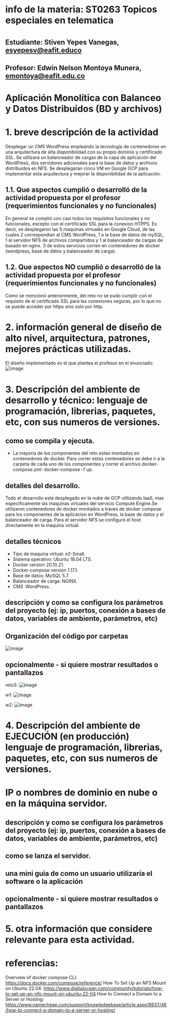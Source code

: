 # info de la materia: ST0263 Topicos especiales en telematica
#
## Estudiante: Stiven Yepes Vanegas, esyepesv@eafit.educo
## Profesor: Edwin Nelson Montoya Munera, emontoya@eafit.edu.co

# Aplicación Monolítica con Balanceo y Datos Distribuidos (BD y archivos)
  
# 1. breve descripción de la actividad
Desplegar un CMS WordPress empleando la tecnología de contenedores en una arquitectura de alta disponibilidad con su propio dominio y certificado SSL. Se utilizará un balanceador de cargas de la capa de aplicación del WordPress, dos servidores adicionales para la base de datos y archivos distribuidos en NFS. Se desplegarán cinco VM en Google GCP para implementar esta arquitectura y mejorar la disponibilidad de la aplicación.
  
## 1.1. Que aspectos cumplió o desarrolló de la actividad propuesta por el profesor (requerimientos funcionales y no funcionales)

  En general se complió con casi todos los requisitos funcionales y no funcionales, excepto con el certificado SSL para la conexion HTPPS. Es decir, se desplegaron las 5 maquinas virtuales en Google Cloud, de las cuales 2 correspondian al CMS WordPress, 1 a la base de datos de mySQL, 1 al servidor NFS de archivos compartidos y 1 al balanceador de cargas de basado en nginx. 3 de estos servicios corren en contenedores de docker (wordpress, base de datos y balanceador de carga).
  

## 1.2. Que aspectos NO cumplió o desarrolló de la actividad propuesta por el profesor (requerimientos funcionales y no funcionales)

Como se mencionó anteriormente, del reto no se pudo cumplir con el requisito de el certificado SSL para las conexiones seguras, por lo que no se puede acceder por https sino solo por http.

# 2. información general de diseño de alto nivel, arquitectura, patrones, mejores prácticas utilizadas.

El diseño implementado es el que plantea el profesor en el enunciado:
![image](https://user-images.githubusercontent.com/60147085/228666003-3a14e263-5e38-4af1-9fbe-53d850e3d282.png)


# 3. Descripción del ambiente de desarrollo y técnico: lenguaje de programación, librerias, paquetes, etc, con sus numeros de versiones.

## como se compila y ejecuta.

- La mayoria de los componentes del reto estan montados en contenedores de docker. Para correr estos contenedores se debe ir a la carpeta de cada uno de los componentes y correr el archivo docker-compose.yml: docker-compose -f <nombre del archivo> up.

  
## detalles del desarrollo.
  Todo el desarrollo esta desplegado en la nube de GCP utilizando IaaS, mas especificamente las maquinas virtuales del servicio Compute Engine.Se utilizaron contenedores de docker montados a traves de docker compose para los componentes de la aplicacion en WordPress, la base de datos y el balanceador de carga. Para el servidor NFS se configuró el host directamente en la maquina virtual.
  
## detalles técnicos
  - Tipo de maquina virtual: e2-Small.
  - Sistema operativo: Ubuntu 18.04 LTS.
  - Docker version 20.10.21.
  - Docker-compose version 1.17.1.
  - Base de datos: MySQL 5.7.
  - Balanceador de carga: NGINX.
  - CMS :WordPress.

## descripción y como se configura los parámetros del proyecto (ej: ip, puertos, conexión a bases de datos, variables de ambiente, parámetros, etc)
  
  
## Organización del código por carpetas
![image](https://user-images.githubusercontent.com/60147085/228677957-4e26466c-ac3f-469a-8973-93a21fbe6036.png)



## opcionalmente - si quiere mostrar resultados o pantallazos 
reto3:
![image](https://user-images.githubusercontent.com/60147085/228669849-6d3d040d-f158-4f6d-909e-f5a980bbca82.png)

w1:
![image](https://user-images.githubusercontent.com/60147085/228668982-e8a30921-3cfc-456b-bea6-1ad36dc2102c.png)

w2:
![image](https://user-images.githubusercontent.com/60147085/228669924-597f8373-94ce-4fa9-bcfb-4f607b4d7c90.png)


# 4. Descripción del ambiente de EJECUCIÓN (en producción) lenguaje de programación, librerias, paquetes, etc, con sus numeros de versiones.

# IP o nombres de dominio en nube o en la máquina servidor.

## descripción y como se configura los parámetros del proyecto (ej: ip, puertos, conexión a bases de datos, variables de ambiente, parámetros, etc)

## como se lanza el servidor.

## una mini guia de como un usuario utilizaría el software o la aplicación

## opcionalmente - si quiere mostrar resultados o pantallazos 






# 5. otra información que considere relevante para esta actividad.

# referencias:
Overview of docker compose CLI: https://docs.docker.com/compose/reference/
How To Set Up an NFS Mount on Ubuntu 22.04: https://www.digitalocean.com/community/tutorials/how-to-set-up-an-nfs-mount-on-ubuntu-22-04
How to Connect a Domain to a Server or Hosting: https://www.namecheap.com/support/knowledgebase/article.aspx/9837/46/how-to-connect-a-domain-to-a-server-or-hosting/


